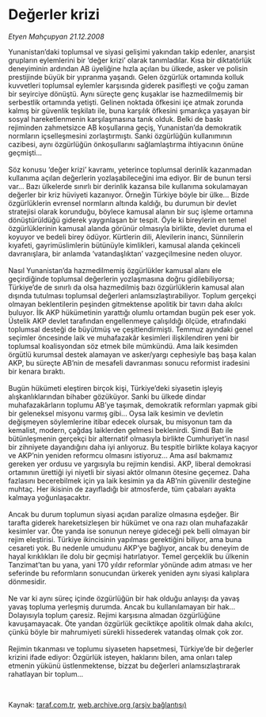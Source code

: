 # Değerler krizi

*Etyen Mahçupyan 21.12.2008*

<div class="taraf_structure_2col_1zq">
<div class="margen_n">



 <p>Yunanistan’daki toplumsal ve siyasi gelişimi yakından takip edenler, anarşist grupların eylemlerini bir ‘değer krizi’ olarak tanımladılar. Kısa bir diktatörlük deneyiminin ardından AB üyeliğine hızla açılan bu ülkede, asker ve polisin prestijinde büyük bir yıpranma yaşandı. Gelen özgürlük ortamında kolluk kuvvetleri toplumsal eylemler karşısında giderek pasifleşti ve çoğu zaman bir seyirciye dönüştü. Aynı süreçte genç kuşaklar ise hazmedilmemiş bir serbestlik ortamında yetişti. Gelinen noktada öfkesini içe atmak zorunda kalmış bir güvenlik teşkilatı ile, buna karşılık öfkesini şımarıkça yaşayan bir sosyal hareketlenmenin karşılaşmasına tanık olduk. Belki de baskı rejiminden zahmetsizce AB koşullarına geçiş, Yunanistan’da demokratik normların içselleşmesini zorlaştırmıştı. Sanki özgürlüğün kullanımının cazibesi, aynı özgürlüğün önkoşullarını sağlamlaştırma ihtiyacının önüne geçmişti... <br/><br/>Söz konusu ‘değer krizi’ kavramı, yeterince toplumsal derinlik kazanmadan kullanıma açılan değerlerin yozlaşabileceğini ima ediyor. Bir de bunun tersi var... Bazı ülkelerde sınırlı bir derinlik kazansa bile kullanıma sokulamayan değerler bir kriz hüviyeti kazanıyor. Örneğin Türkiye böyle bir ülke... Bizde özgürlüklerin evrensel normların altında kaldığı, bu durumun bir devlet stratejisi olarak korunduğu, böylece kamusal alanın bir suç işleme ortamına dönüştürüldüğü giderek yaygınlaşan bir tespit. Öyle ki bireylerin en temel özgürlüklerinin kamusal alanda görünür olmasıyla birlikte, devlet duruma el koyuyor ve bedeli birey ödüyor. Kürtlerin dili, Alevilerin inancı, Sünnilerin kıyafeti, gayrimüslimlerin bütünüyle kimlikleri, kamusal alanda çekinceli davranışlara, bir anlamda ‘vatandaşlıktan’ vazgeçilmesine neden oluyor. <br/><br/>Nasıl Yunanistan’da hazmedilmemiş özgürlükler kamusal alanı ele geçirdiğinde toplumsal değerlerin yozlaşmasına doğru gidilebiliyorsa; Türkiye’de de sınırlı da olsa hazmedilmiş bazı özgürlüklerin kamusal alan dışında tutulması toplumsal değerleri anlamsızlaştırabiliyor. Toplum gerçekçi olmayan beklentilerin peşinden gitmektense apolitik bir tavırı daha akılcı buluyor. İlk AKP hükümetinin yarattığı olumlu ortamdan bugün pek eser yok. Üstelik AKP devlet tarafından engellenmeye çalışıldığı ölçüde, etrafındaki toplumsal desteği de büyütmüş ve çeşitlendirmişti. Temmuz ayındaki genel seçimler öncesinde laik ve muhafazakâr kesimleri ilişkilendiren yeni bir toplumsal koalisyondan söz etmek bile mümkündü. Ama laik kesimden örgütlü kurumsal destek alamayan ve asker/yargı cephesiyle baş başa kalan AKP, bu süreçte AB’nin de mesafeli davranması sonucu reformist iradesini bir kenara bıraktı. <br/><br/>Bugün hükümeti eleştiren birçok kişi, Türkiye’deki siyasetin işleyiş alışkanlıklarından bihaber gözüküyor. Sanki bu ülkede dindar muhafazakârların toplumu AB’ye taşımak, demokratik reformları yapmak gibi bir geleneksel misyonu varmış gibi... Oysa laik kesimin ve devletin değişmeyen söylemlerine itibar edecek olursak, bu misyonun tam da kemalist, modern, çağdaş laiklerden gelmesi beklenirdi. Şimdi Batı ile bütünleşmenin gerçekçi bir alternatif olmasıyla birlikte Cumhuriyet’in nasıl bir zihniyete dayandığını daha iyi anlıyoruz. Bu tespitle birlikte kolaya kaçıyor ve AKP’nin yeniden reformcu olmasını istiyoruz... Ama asıl bakmamız gereken yer ordusu ve yargısıyla bu rejimin kendisi. AKP, liberal demokrasi ortamının ürettiği iyi niyetli bir siyasi aktör olmanın ötesine geçemez. Daha fazlasını becerebilmek için ya laik kesimin ya da AB’nin güvenilir desteğine muhtaç. Her ikisinin de zayıfladığı bir atmosferde, tüm çabaları ayakta kalmaya yoğunlaşacaktır. <br/><br/>Ancak bu durum toplumun siyasi açıdan paralize olmasına eşdeğer. Bir tarafta giderek hareketsizleşen bir hükümet ve ona razı olan muhafazakâr kesimler var. Öte yanda ise sonunun nereye gideceği pek belli olmayan bir rejim eleştirisi. Türkiye ikincisinin yapılması gerektiğini biliyor, ama buna cesareti yok. Bu nedenle umudunu AKP’ye bağlıyor, ancak bu deneyim de hayal kırıklıkları ile dolu bir geçmişi hatırlatıyor. Temel gerçeklik bu ülkenin Tanzimat’tan bu yana, yani 170 yıldır reformlar yönünde adım atması ve her seferinde bu reformların sonucundan ürkerek yeniden aynı siyasi kalıplara dönmesidir. <br/><br/>Ne var ki aynı süreç içinde özgürlüğün bir hak olduğu anlayışı da yavaş yavaş topluma yerleşmiş durumda. Ancak bu kullanılamayan bir hak... Dolayısıyla toplum çaresiz. Rejimi karşısına almadan özgürlüğüne kavuşamayacak. Öte yandan özgürlük geciktikçe apolitik olmak daha akılcı, çünkü böyle bir mahrumiyeti sürekli hissederek vatandaş olmak çok zor. <br/><br/>Rejimin tıkanması ve toplumu siyaseten hapsetmesi, Türkiye’de bir değerler krizini ifade ediyor: Özgürlük isteyen, haklarını bilen, ama onları talep etmenin yükünü üstlenmektense, bizzat bu değerleri anlamsızlaştırarak rahatlayan bir toplum...</p>

<br/>


<div id="taraf_not">
</div>

</div>


</div>

Kaynak: [taraf.com.tr](http://www.taraf.com.tr:80/makale/3202.htm), [web.archive.org (arşiv bağlantısı)](http://web.archive.org/web/20090212054507/http://www.taraf.com.tr:80/makale/3202.htm)
